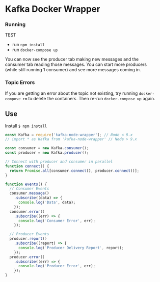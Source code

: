 # Kafka Docker Wrapper

### Running
TEST

* run `npm install`
* run `docker-compose up`

You can now see the producer tab making new messages and the consumer tab reading those messages. You can start more producers (while still running 1 consumer) and see more messages coming in.

### Topic Errors

If you are getting an error about the topic not existing, try running `docker-compose rm` to delete the containers. Then re-run `docker-compose up` again.

## Use

Install
`$ npm install`

```javascript
const Kafka = require('kafka-node-wrapper'); // Node < 9.x
// import * as Kafka from 'kafka-node-wrapper' // Node > 9.x

const consumer = new Kafka.consumer();
const producer = new Kafka.producer();

// Connect with producer and consumer in parallel
function connect() {
  return Promise.all[consumer.connect(), producer.connect()];
}

function events() {
  // Consumer Events
  consumer.message()
    .subscribe((data) => {
      console.log('Data', data);
    });
  consumer.error()
    .subscribe((err) => {
      console.log('Consumer Error', err);
    });

  // Producer Events
  producer.report()
    .subscribe((report) => {
      console.log('Producer Delivery Report', report);
    });
  producer.error()
    .subscribe((err) => {
      console.log('Producer Error', err);
    });
}
```


